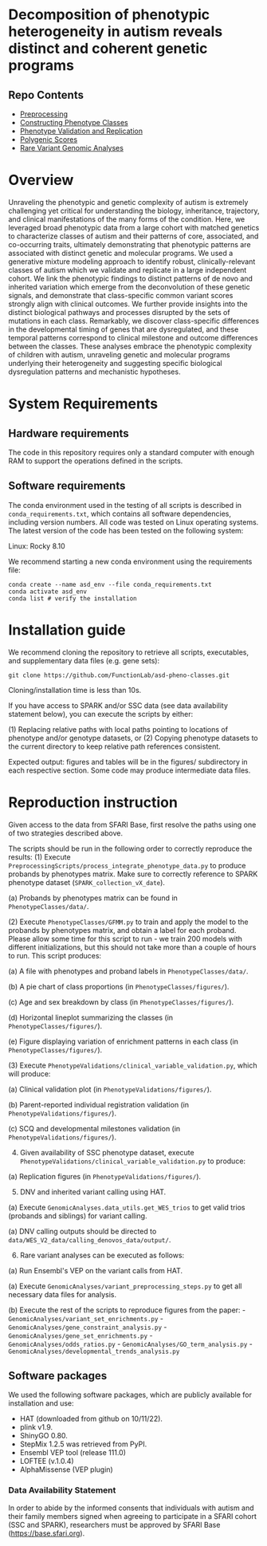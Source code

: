 # Decomposition of phenotypic heterogeneity in autism reveals distinct and coherent genetic programs

## Repo Contents

- [Preprocessing](https://github.com/FunctionLab/asd-pheno-classes/tree/main/PreprocessingScripts)
- [Constructing Phenotype Classes](https://github.com/FunctionLab/asd-pheno-classes/tree/main/PhenotypeClasses)
- [Phenotype Validation and Replication](https://github.com/FunctionLab/asd-pheno-classes/tree/main/PhenotypeValidations)
- [Polygenic Scores](https://github.com/FunctionLab/asd-pheno-classes/tree/main/PolygenicScores)
- [Rare Variant Genomic Analyses](https://github.com/FunctionLab/asd-pheno-classes/tree/main/GenomicAnalyses)


# Overview

Unraveling the phenotypic and genetic complexity of autism is extremely challenging yet critical for understanding the biology, inheritance, trajectory, and clinical manifestations of the many forms of the condition. Here, we leveraged broad phenotypic data from a large cohort with matched genetics to characterize classes of autism and their patterns of core, associated, and co-occurring traits, ultimately demonstrating that phenotypic patterns are associated with distinct genetic and molecular programs. We used a generative mixture modeling approach to identify robust, clinically-relevant classes of autism which we validate and replicate in a large independent cohort. We link the phenotypic findings to distinct patterns of de novo and inherited variation which emerge from the deconvolution of these genetic signals, and demonstrate that class-specific common variant scores strongly align with clinical outcomes. We further provide insights into the distinct biological pathways and processes disrupted by the sets of mutations in each class. Remarkably, we discover class-specific differences in the developmental timing of genes that are dysregulated, and these temporal patterns correspond to clinical milestone and outcome differences between the classes. These analyses embrace the phenotypic complexity of children with autism, unraveling genetic and molecular programs underlying their heterogeneity and suggesting specific biological dysregulation patterns and mechanistic hypotheses.

# **System Requirements** 

## Hardware requirements

The code in this repository requires only a standard computer with enough RAM to support the operations defined in the scripts.

## Software requirements

The conda environment used in the testing of all scripts is described in `conda_requirements.txt`, which contains all software dependencies, including version numbers. All code was tested on Linux operating systems. The latest version of the code has been tested on the following system: 

Linux: Rocky 8.10

We recommend starting a new conda environment using the requirements file:

```
conda create --name asd_env --file conda_requirements.txt
conda activate asd_env
conda list # verify the installation
```

# Installation guide

We recommend cloning the repository to retrieve all scripts, executables, and supplementary data files (e.g. gene sets):

```
git clone https://github.com/FunctionLab/asd-pheno-classes.git
```

Cloning/installation time is less than 10s.

If you have access to SPARK and/or SSC data (see data availability statement below), you can execute the scripts by either:

(1) Replacing relative paths with local paths pointing to locations of phenotype and/or genotype datasets, or
(2) Copying phenotype datasets to the current directory to keep relative path references consistent.

Expected output: figures and tables will be in the figures/ subdirectory in each respective section. Some code may produce intermediate data files.

# Reproduction instruction

Given access to the data from SFARI Base, first resolve the paths using one of two strategies described above.

The scripts should be run in the following order to correctly reproduce the results:
(1) Execute `PreprocessingScripts/process_integrate_phenotype_data.py` to produce probands by phenotypes matrix. Make sure to correctly reference to SPARK phenotype dataset (`SPARK_collection_vX_date`).

  (a) Probands by phenotypes matrix can be found in `PhenotypeClasses/data/`.

(2) Execute `PhenotypeClasses/GFMM.py` to train and apply the model to the probands by phenotypes matrix, and obtain a label for each proband. Please allow some time for this script to run - we train 200 models with different initializations, but this should not take more than a couple of hours to run. This script produces:
  
  (a) A file with phenotypes and proband labels in `PhenotypeClasses/data/`.
  
  (b) A pie chart of class proportions (in `PhenotypeClasses/figures/`).
  
  (c) Age and sex breakdown by class (in `PhenotypeClasses/figures/`).
  
  (d) Horizontal lineplot summarizing the classes (in `PhenotypeClasses/figures/`).
  
  (e) Figure displaying variation of enrichment patterns in each class (in `PhenotypeClasses/figures/`).

(3) Execute `PhenotypeValidations/clinical_variable_validation.py`, which will produce:

  (a) Clinical validation plot (in `PhenotypeValidations/figures/`).
  
  (b) Parent-reported individual registration validation (in `PhenotypeValidations/figures/`).
  
  (c) SCQ and developmental milestones validation (in `PhenotypeValidations/figures/`).

4) Given availability of SSC phenotype dataset, execute `PhenotypeValidations/clinical_variable_validation.py` to produce:

  (a) Replication figures (in `PhenotypeValidations/figures/`).

5) DNV and inherited variant calling using HAT.

  (a) Execute `GenomicAnalyses.data_utils.get_WES_trios` to get valid trios (probands and siblings) for variant calling.
  
  (a) DNV calling outputs should be directed to `data/WES_V2_data/calling_denovos_data/output/`.

6) Rare variant analyses can be executed as follows:

  (a) Run Ensembl's VEP on the variant calls from HAT.
  
  (a) Execute `GenomicAnalyses/variant_preprocessing_steps.py` to get all necessary data files for analysis.
  
  (b) Execute the rest of the scripts to reproduce figures from the paper:
    - `GenomicAnalyses/variant_set_enrichments.py`
    - `GenomicAnalyses/gene_constraint_analysis.py`
    - `GenomicAnalyses/gene_set_enrichments.py`
    - `GenomicAnalyses/odds_ratios.py`
    - `GenomicAnalyses/GO_term_analysis.py`
    - `GenomicAnalyses/developmental_trends_analysis.py`

## Software packages

We used the following software packages, which are publicly available for installation and use:

- HAT (downloaded from github on 10/11/22).
- plink v1.9.
- ShinyGO 0.80.
- StepMix 1.2.5 was retrieved from PyPI.
- Ensembl VEP tool (release 111.0)
- LOFTEE (v.1.0.4)
- AlphaMissense (VEP plugin)

### **Data Availability Statement**

In order to abide by the informed consents that individuals with autism and their family members signed when agreeing to participate in a SFARI cohort (SSC and SPARK), researchers must be approved by SFARI Base (https://base.sfari.org).
